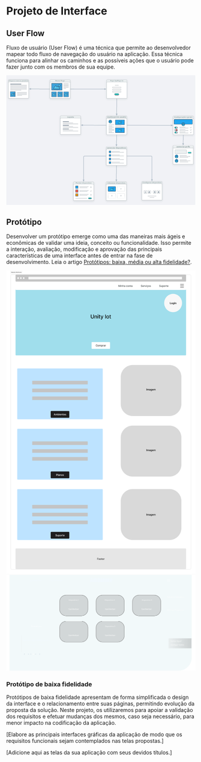 
# Projeto de Interface

## User Flow

Fluxo de usuário (User Flow) é uma técnica que permite ao desenvolvedor mapear todo fluxo de navegação do usuário na aplicação. Essa técnica funciona para alinhar os caminhos e as possíveis ações que o usuário pode fazer junto com os membros de sua equipe.

<img src="../documentos/img/ourUserFlow.jpg" alt="user flow">

## Protótipo

Desenvolver um protótipo emerge como uma das maneiras mais ágeis e econômicas de validar uma ideia, conceito ou funcionalidade. Isso permite a interação, avaliação, modificação e aprovação das principais características de uma interface antes de entrar na fase de desenvolvimento. Leia o artigo [Protótipos: baixa, média ou alta fidelidade?](https://medium.com/ladies-that-ux-br/prot%C3%B3tipos-baixa-m%C3%A9dia-ou-alta-fidelidade-71d897559135).

<img src="../documentos/img/Home Page.png" alt="Home Page">


<img src="../documentos/img/Tela de Ambiente.png" alt="Tela de Ambiente">


### Protótipo de baixa fidelidade

Protótipos de baixa fidelidade apresentam de forma simplificada o design da interface e o relacionamento entre suas páginas, permitindo evolução da proposta da solução. Neste projeto, os utilizaremos para apoiar a validação dos requisitos e efetuar mudanças dos mesmos, caso seja necessário, para menor impacto na codificação da aplicação.

[Elabore as principais interfaces gráficas da aplicação de modo que os requisitos funcionais sejam contemplados nas telas propostas.]

[Adicione aqui as telas da sua aplicação com seus devidos títulos.] 
 



